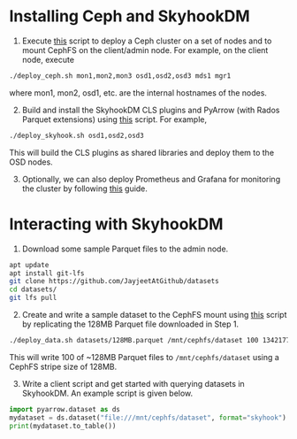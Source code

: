 <!---
  Licensed to the Apache Software Foundation (ASF) under one
  or more contributor license agreements.  See the NOTICE file
  distributed with this work for additional information
  regarding copyright ownership.  The ASF licenses this file
  to you under the Apache License, Version 2.0 (the
  "License"); you may not use this file except in compliance
  with the License.  You may obtain a copy of the License at

    http://www.apache.org/licenses/LICENSE-2.0

  Unless required by applicable law or agreed to in writing,
  software distributed under the License is distributed on an
  "AS IS" BASIS, WITHOUT WARRANTIES OR CONDITIONS OF ANY
  KIND, either express or implied.  See the License for the
  specific language governing permissions and limitations
  under the License.
-->

# Installing Ceph and SkyhookDM

1. Execute [this](../scripts/deploy_ceph.sh) script to deploy a Ceph cluster on a set of nodes and to mount CephFS on the client/admin node. For example, on the client node, execute
```bash
./deploy_ceph.sh mon1,mon2,mon3 osd1,osd2,osd3 mds1 mgr1
```
where mon1, mon2, osd1, etc. are the internal hostnames of the nodes.

2. Build and install the SkyhookDM CLS plugins and PyArrow (with Rados Parquet extensions) using [this](../scripts/deploy_skyhook.sh) script. For example,
```bash
./deploy_skyhook.sh osd1,osd2,osd3
```
This will build the CLS plugins as shared libraries and deploy them to the OSD nodes.

3. Optionally, we can also deploy Prometheus and Grafana for monitoring the cluster by following [this](https://github.com/JayjeetAtGithub/prometheus-on-baremetal) guide.

# Interacting with SkyhookDM

1. Download some sample Parquet files to the admin node.
```bash
apt update
apt install git-lfs
git clone https://github.com/JayjeetAtGithub/datasets
cd datasets/
git lfs pull
``` 

2. Create and write a sample dataset to the CephFS mount using [this](../scripts/deploy_data.sh) script by replicating the 128MB Parquet file downloaded in Step 1.
```bash
./deploy_data.sh datasets/128MB.parquet /mnt/cephfs/dataset 100 134217728
```
This will write 100 of ~128MB Parquet files to `/mnt/cephfs/dataset` using a CephFS stripe size of 128MB.

3. Write a client script and get started with querying datasets in SkyhookDM. An example script is given below.
```python
import pyarrow.dataset as ds
mydataset = ds.dataset("file:///mnt/cephfs/dataset", format="skyhook")
print(mydataset.to_table())
```
